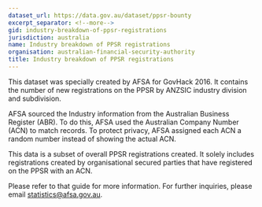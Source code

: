 ```yaml
---
dataset_url: https://data.gov.au/dataset/ppsr-bounty
excerpt_separator: <!--more-->
gid: industry-breakdown-of-ppsr-registrations
jurisdiction: australia
name: Industry breakdown of PPSR registrations
organisation: australian-financial-security-authority
title: Industry breakdown of PPSR registrations
---
```


This dataset was specially created by AFSA for GovHack 2016. It contains the number of new registrations on the PPSR by ANZSIC industry division and subdivision.

<!--more-->

AFSA sourced the Industry information from the Australian Business Register (ABR). To do this, AFSA used the Australian Company Number (ACN) to match records. To protect privacy, AFSA assigned each ACN a random number instead of showing the actual ACN.

This data is a subset of overall PPSR registrations created. It solely includes registrations created by organisational secured parties that have registered on the PPSR with an ACN. 

Please refer to that guide for more information. For further inquiries, please email statistics@afsa.gov.au.